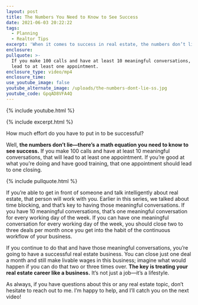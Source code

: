 ```yaml
---
layout: post
title: The Numbers You Need to Know to See Success
date: 2021-06-03 20:22:22
tags:
  - Planning
  - Realtor Tips
excerpt: 'When it comes to success in real estate, the numbers don’t lie.'
enclosure:
pullquote: >-
  If you make 100 calls and have at least 10 meaningful conversations, that will
  lead to at least one appointment.
enclosure_type: video/mp4
enclosure_time:
use_youtube_image: false
youtube_alternate_image: /uploads/the-numbers-dont-lie-ss.jpg
youtube_code: GpqAD8VFA4Q
---
```

{% include youtube.html %}

{% include excerpt.html %}

How much effort do you have to put in to be successful?&nbsp;

Well, **the numbers don’t lie—there’s a math equation you need to know to see success.** If you make 100 calls and have at least 10 meaningful conversations, that will lead to at least one appointment. If you’re good at what you’re doing and have good training, that one appointment should lead to one closing.&nbsp;

{% include pullquote.html %}

If you’re able to get in front of someone and talk intelligently about real estate, that person will work with you. Earlier in this series, we talked about time blocking, and that’s key to having those meaningful conversations. If you have 10 meaningful conversations, that’s one meaningful conversation for every working day of the week. If you can have one meaningful conversation for every working day of the week, you should close two to three deals per month once you get into the habit of the continuous workflow of your business.&nbsp;

If you continue to do that and have those meaningful conversations, you’re going to have a successful real estate business. You can close just one deal a month and still make livable wages in this business; imagine what would happen if you can do that two or three times over. **The key is treating your real estate career like a business.** It’s not just a job—it’s a lifestyle.&nbsp;

As always, if you have questions about this or any real estate topic, don’t hesitate to reach out to me. I’m happy to help, and I’ll catch you on the next video\!
